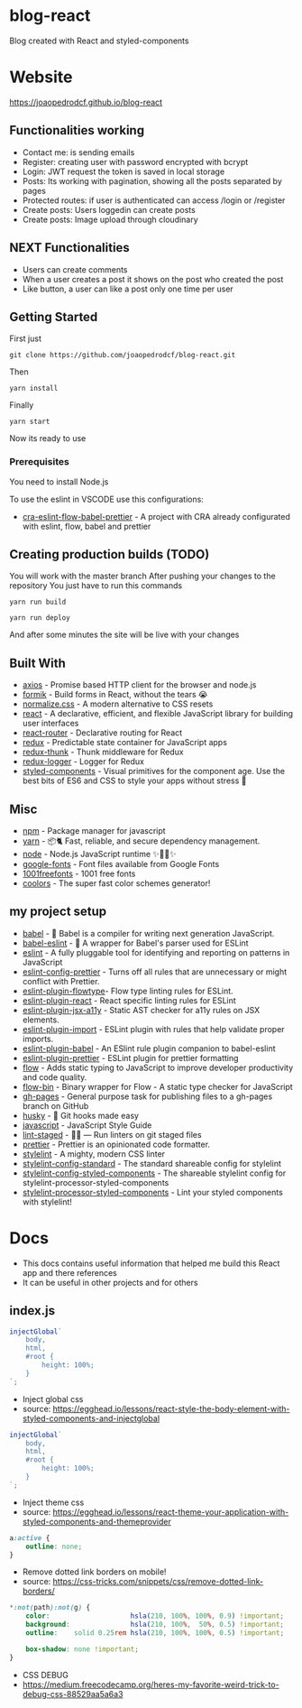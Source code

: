 # blog-react

Blog created with React and styled-components

# Website

https://joaopedrodcf.github.io/blog-react

## Functionalities working

- Contact me: is sending emails
- Register: creating user with password encrypted with bcrypt
- Login: JWT request the token is saved in local storage
- Posts: Its working with pagination, showing all the posts separated by pages
- Protected routes: if user is authenticated can access /login or /register
- Create posts: Users loggedin can create posts
- Create posts: Image upload through cloudinary

## NEXT Functionalities

- Users can create comments
- When a user creates a post it shows on the post who created the post
- Like button, a user can like a post only one time per user

## Getting Started

First just

```
git clone https://github.com/joaopedrodcf/blog-react.git
```

Then

```
yarn install
```

Finally

```
yarn start
```

Now its ready to use

### Prerequisites

You need to install Node.js

To use the eslint in VSCODE use this configurations:

* [cra-eslint-flow-babel-prettier](https://github.com/joaopedrodcf/cra-eslint-flow-babel-prettier) - A project with CRA already configurated with eslint, flow, babel and prettier

## Creating production builds (TODO)

You will work with the master branch
After pushing your changes to the repository
You just have to run this commands

```
yarn run build
```

```
yarn run deploy
```

And after some minutes the site will be live with your changes

## Built With

* [axios](https://github.com/axios/axios) - Promise based HTTP client for the browser and node.js
* [formik](https://github.com/jaredpalmer/formik) - Build forms in React, without the tears 😭
* [normalize.css](https://github.com/necolas/normalize.css) - A modern alternative to CSS resets
* [react](https://github.com/facebook/react) - A declarative, efficient, and flexible JavaScript library for building user interfaces
* [react-router](https://github.com/ReactTraining/react-router) - Declarative routing for React
* [redux](https://github.com/reduxjs/redux) - Predictable state container for JavaScript apps
* [redux-thunk](https://github.com/reduxjs/redux-thunk) - Thunk middleware for Redux
* [redux-logger](https://github.com/evgenyrodionov/redux-logger) - Logger for Redux
* [styled-components](https://github.com/styled-components/styled-components) - Visual primitives for the component age. Use the best bits of ES6 and CSS to style your apps without stress 💅


## Misc

* [npm](https://github.com/npm/npm) - Package manager for javascript
* [yarn](https://github.com/yarnpkg/yarn/) - 📦🐈 Fast, reliable, and secure dependency management.
* [node](https://github.com/nodejs/node) - Node.js JavaScript runtime ✨🐢🚀✨
* [google-fonts](https://github.com/google/fonts) - Font files available from Google Fonts
* [1001freefonts](https://www.1001freefonts.com/edo.font) - 1001 free fonts
* [coolors](https://coolors.co/) - The super fast color schemes generator!

## my project setup

* [babel](https://github.com/babel/babel) - 🐠 Babel is a compiler for writing next generation JavaScript.
* [babel-eslint](https://github.com/babel/babel-eslint) - 🗼 A wrapper for Babel's parser used for ESLint
* [eslint](https://github.com/eslint/eslint) - A fully pluggable tool for identifying and reporting on patterns in JavaScript
* [eslint-config-prettier](https://github.com/prettier/eslint-config-prettier) - Turns off all rules that are unnecessary or might conflict with Prettier. 
* [eslint-plugin-flowtype](https://github.com/gajus/eslint-plugin-flowtype)- Flow type linting rules for ESLint.
* [eslint-plugin-react](https://github.com/yannickcr/eslint-plugin-react) - React specific linting rules for ESLint
* [eslint-plugin-jsx-a11y](https://github.com/evcohen/eslint-plugin-jsx-a11) - Static AST checker for a11y rules on JSX elements.
* [eslint-plugin-import](https://github.com/benmosher/eslint-plugin-import) - ESLint plugin with rules that help validate proper imports.
* [eslint-plugin-babel](https://github.com/babel/eslint-plugin-babel) - An ESlint rule plugin companion to babel-eslint
* [eslint-plugin-prettier](https://github.com/prettier/eslint-plugin-prettier) - ESLint plugin for prettier formatting
* [flow](https://github.com/facebook/flow) - Adds static typing to JavaScript to improve developer productivity and code quality.
* [flow-bin](https://github.com/flowtype/flow-bin) - Binary wrapper for Flow - A static type checker for JavaScript
* [gh-pages](https://github.com/tschaub/gh-pages) - General purpose task for publishing files to a gh-pages branch on GitHub
* [husky](https://github.com/typicode/husky) - 🐶 Git hooks made easy
* [javascript](https://github.com/airbnb/javascript) - JavaScript Style Guide
* [lint-staged](https://github.com/okonet/lint-staged) - 🚫💩 — Run linters on git staged files 
* [prettier](https://github.com/prettier/prettier) - Prettier is an opinionated code formatter.
* [stylelint](https://github.com/stylelint/stylelint) -  A mighty, modern CSS linter
* [stylelint-config-standard](https://github.com/stylelint/stylelint-config-standard) - The standard shareable config for stylelint 
* [stylelint-config-styled-components](https://github.com/styled-components/stylelint-config-styled-components) - The shareable stylelint config for stylelint-processor-styled-components
* [stylelint-processor-styled-components](https://github.com/styled-components/stylelint-processor-styled-components) - Lint your styled components with stylelint! 

# Docs

- This docs contains useful information that helped me build this React app and there references
- It can be useful in other projects and for others

## index.js

```javascript
injectGlobal`
    body,
    html,
    #root {
        height: 100%;
    }
`;
```

- Inject global css
- source: https://egghead.io/lessons/react-style-the-body-element-with-styled-components-and-injectglobal

```javascript
injectGlobal`
    body,
    html,
    #root {
        height: 100%;
    }
`;
```

- Inject theme css
- source: https://egghead.io/lessons/react-theme-your-application-with-styled-components-and-themeprovider


```css
a:active {
    outline: none;
}
```
- Remove dotted link borders on mobile!
- source:  https://css-tricks.com/snippets/css/remove-dotted-link-borders/

```css
*:not(path):not(g) {
    color:                    hsla(210, 100%, 100%, 0.9) !important;
    background:               hsla(210, 100%,  50%, 0.5) !important;
    outline:    solid 0.25rem hsla(210, 100%, 100%, 0.5) !important;

    box-shadow: none !important;
}
```
- CSS DEBUG
- https://medium.freecodecamp.org/heres-my-favorite-weird-trick-to-debug-css-88529aa5a6a3